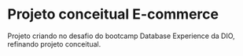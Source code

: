 # Projeto conceitual E-commerce

Projeto criando no desafio do bootcamp Database Experience da DIO, refinando projeto conceitual.
